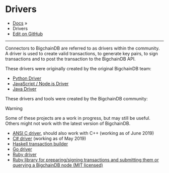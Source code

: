 # Drivers

* [Docs](broken-reference) »
* Drivers
* [Edit on GitHub](https://github.com/bigchaindb/bigchaindb/blob/master/docs/root/source/drivers/index.rst)

***

Connectors to BigchainDB are referred to as drivers within the community. A driver is used to create valid transactions, to generate key pairs, to sign transactions and to post the transaction to the BigchainDB API.

These drivers were originally created by the original BigchainDB team:

* [Python Driver](https://docs.bigchaindb.com/projects/py-driver/en/latest/index.html)
* [JavaScript / Node.js Driver](https://github.com/bigchaindb/js-bigchaindb-driver)
* [Java Driver](https://github.com/bigchaindb/java-bigchaindb-driver)

These drivers and tools were created by the BigchainDB community:

Warning

Some of these projects are a work in progress, but may still be useful. Others might not work with the latest version of BigchainDB.

* [ANSI C driver](https://github.com/RiddleAndCode/bigchaindb-c-driver), should also work with C++ (working as of June 2019)
* [C# driver](https://github.com/Omnibasis/bigchaindb-csharp-driver) (working as of May 2019)
* [Haskell transaction builder](https://github.com/bigchaindb/bigchaindb-hs)
* [Go driver](https://github.com/zbo14/envoke/blob/master/bigchain/bigchain.go)
* [Ruby driver](https://github.com/LicenseRocks/bigchaindb\_ruby)
* [Ruby library for preparing/signing transactions and submitting them or querying a BigchainDB node (MIT licensed)](https://rubygems.org/gems/bigchaindb)
